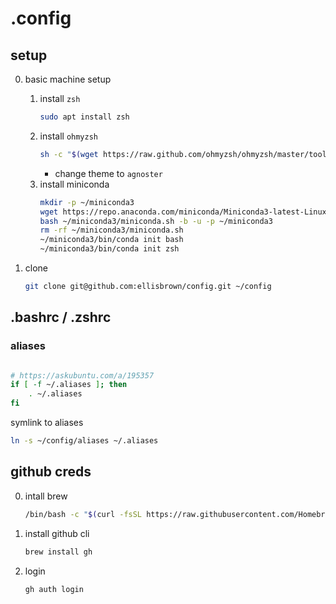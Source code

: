 # .config

## setup
0. basic machine setup
    1. install `zsh`
        ```bash
        sudo apt install zsh
        ```
    2. install `ohmyzsh` 
        ```bash
        sh -c "$(wget https://raw.github.com/ohmyzsh/ohmyzsh/master/tools/install.sh -O -)"
        ```
        - change theme to `agnoster`
    3. install miniconda
        ```bash
        mkdir -p ~/miniconda3
        wget https://repo.anaconda.com/miniconda/Miniconda3-latest-Linux-x86_64.sh -O ~/miniconda3/miniconda.sh
        bash ~/miniconda3/miniconda.sh -b -u -p ~/miniconda3
        rm -rf ~/miniconda3/miniconda.sh
        ~/miniconda3/bin/conda init bash
        ~/miniconda3/bin/conda init zsh
        ```

1. clone
    ```bash
    git clone git@github.com:ellisbrown/config.git ~/config
    ```


## .bashrc / .zshrc

### aliases
```bash

# https://askubuntu.com/a/195357
if [ -f ~/.aliases ]; then
    . ~/.aliases
fi

```

symlink to aliases
```bash
ln -s ~/config/aliases ~/.aliases
```


## github creds

0. intall brew
    ```bash
    /bin/bash -c "$(curl -fsSL https://raw.githubusercontent.com/Homebrew/install/master/install.sh)"
    ```
1. install github cli
    ```bash
    brew install gh
    ```
2. login
    ```bash
    gh auth login
    ```

